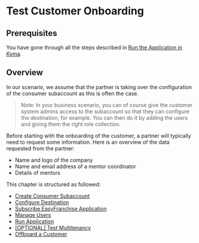 # Test Customer Onboarding

## Prerequisites

You have gone through all the steps described in [Run the Application in Kyma](../deploy/README.md).

## Overview

In our scenario, we assume that the partner is taking over the configuration of the consumer subaccount as this is often the case. 
> Note: In your business scenario, you can of course give the customer system admins access to the subaccount so that they can configure the destination, for example. You can then do it by adding the users and giving them the right role collection.

Before starting with the onboarding of the customer, a partner will typically need to request some information. Here is an overview of the data requested from the partner:
* Name and logo of the company
* Name and email address of a mentor coordinator
* Details of mentors

This chapter is structured as followed:
* [Create Consumer Subaccount](create-consumer-subaccount/README.md)
* [Configure Destination](configure-destination/README.md)
* [Subscribe EasyFranchise Application](subscribe-easyfranchise-app/README.md)
* [Manage Users](manage-users/README.md)
* [Run Application](run-application/README.md)
* [[OPTIONAL] Test Multitenancy](test-multitenancy/README.md)
* [Offboard a Customer](offboard-a-customer/README.md)




